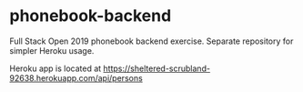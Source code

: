 # phonebook-backend
Full Stack Open 2019 phonebook backend exercise. Separate repository for simpler Heroku usage.

Heroku app is located at https://sheltered-scrubland-92638.herokuapp.com/api/persons
